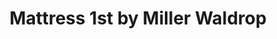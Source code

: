 ---
title: "Mattress 1st by Miller Waldrop"
url: /hobbs/mattress-1st-by-miller-waldrop/
shop: bed
---
